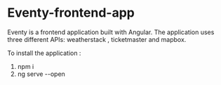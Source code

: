 # Eventy-frontend-app

Eventy is a frontend application built with Angular. The application uses three different APIs:  weatherstack , ticketmaster and mapbox.

To install the application :

1) npm i
2) ng serve --open
